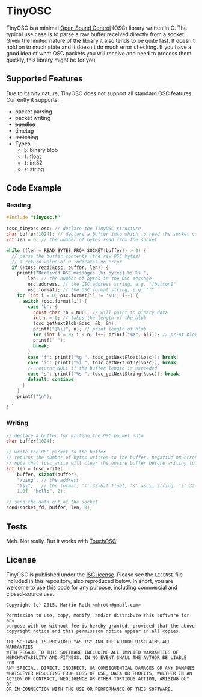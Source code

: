 # TinyOSC

TinyOSC is a minimal [Open Sound Control](http://opensoundcontrol.org/) (OSC) library written in C. The typical use case is to parse a raw buffer received directly from a socket. Given the limited nature of the library it also tends to be quite fast. It doesn't hold on to much state and it doesn't do much error checking. If you have a good idea of what OSC packets you will receive and need to process them quickly, this library might be for you.

## Supported Features
Due to its *tiny* nature, TinyOSC does not support all standard OSC features. Currently it supports:
* packet parsing
* packet writing
* ~~bundles~~
* ~~timetag~~
* ~~matching~~
* Types
  * `b`: binary blob
  * `f`: float
  * `i`: int32
  * `s`: string

## Code Example
### Reading
```C
#include "tinyosc.h"

tosc_tinyosc osc; // declare the TinyOSC structure
char buffer[1024]; // declare a buffer into which to read the socket contents
int len = 0; // the number of bytes read from the socket

while ((len = READ_BYTES_FROM_SOCKET(buffer)) > 0) {
  // parse the buffer contents (the raw OSC bytes)
  // a return value of 0 indicates no error
  if (!tosc_read(&osc, buffer, len)) {
    printf("Received OSC message: [%i bytes] %s %s ",
        len, // the number of bytes in the OSC message
        osc.address, // the OSC address string, e.g. "/button1"
        osc.format); // the OSC format string, e.g. "f"
    for (int i = 0; osc.format[i] != '\0'; i++) {
      switch (osc.format[i]) {
        case 'b': {
          const char *b = NULL; // will point to binary data
          int n = 0; // takes the length of the blob
          tosc_getNextBlob(&osc, &b, &n);
          printf("[%i]", n); // print length of blob
          for (int i = 0; i < n; i++) printf("%X", b[i]); // print blob bytes
          printf(" ");
          break;
        }
        case 'f': printf("%g ", tosc_getNextFloat(&osc)); break;
        case 'i': printf("%i ", tosc_getNextInt32(&osc)); break;
        // returns NULL if the buffer length is exceeded
        case 's': printf("%s ", tosc_getNextString(&osc)); break;
        default: continue;
      }
    }
    printf("\n");
  }
}
```

### Writing
```C
// declare a buffer for writing the OSC packet into
char buffer[1024];

// write the OSC packet to the buffer
// returns the number of bytes written to the buffer, negative on error
// note that tosc_write will clear the entire buffer before writing to it
int len = tosc_write(
    buffer, sizeof(buffer),
    "/ping", // the address
    "fsi",   // the format; 'f':32-bit float, 's':ascii string, 'i':32-bit integer
    1.0f, "hello", 2);

// send the data out of the socket
send(socket_fd, buffer, len, 0);
```

## Tests
Meh. Not really. But it works with [TouchOSC](http://hexler.net/software/touchosc)!

## License
TinyOSC is published under the [ISC license](http://opensource.org/licenses/ISC). Please see the `LICENSE` file included in this repository, also reproduced below. In short, you are welcome to use this code for any purpose, including commercial and closed-source use.

```
Copyright (c) 2015, Martin Roth <mhroth@gmail.com>

Permission to use, copy, modify, and/or distribute this software for any
purpose with or without fee is hereby granted, provided that the above
copyright notice and this permission notice appear in all copies.

THE SOFTWARE IS PROVIDED "AS IS" AND THE AUTHOR DISCLAIMS ALL WARRANTIES
WITH REGARD TO THIS SOFTWARE INCLUDING ALL IMPLIED WARRANTIES OF
MERCHANTABILITY AND FITNESS. IN NO EVENT SHALL THE AUTHOR BE LIABLE FOR
ANY SPECIAL, DIRECT, INDIRECT, OR CONSEQUENTIAL DAMAGES OR ANY DAMAGES
WHATSOEVER RESULTING FROM LOSS OF USE, DATA OR PROFITS, WHETHER IN AN
ACTION OF CONTRACT, NEGLIGENCE OR OTHER TORTIOUS ACTION, ARISING OUT OF
OR IN CONNECTION WITH THE USE OR PERFORMANCE OF THIS SOFTWARE.
```
